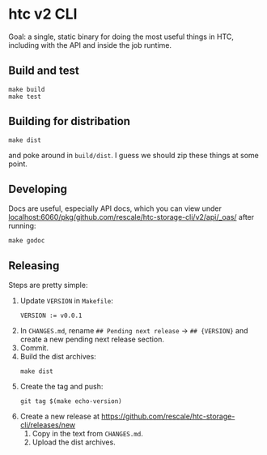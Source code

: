 # htc v2 CLI

Goal: a single, static binary for doing the most useful things in HTC,
including with the API and inside the job runtime.

## Build and test

```
make build
make test
```

## Building for distribation

```
make dist
```

and poke around in `build/dist`. I guess we should zip these things at
some point.

## Developing

Docs are useful, especially API docs, which you can view under
[localhost:6060/pkg/github.com/rescale/htc-storage-cli/v2/api/\_oas/](http://localhost:6060/pkg/github.com/rescale/htc-storage-cli/v2/api/_oas/)
after running:

```
make godoc
```

## Releasing

Steps are pretty simple:

1. Update `VERSION` in `Makefile`:
   ```
   VERSION := v0.0.1
   ```
1. In `CHANGES.md`, rename `## Pending next release` -> `## {VERSION}`
   and create a new pending next release section.
1. Commit.
1. Build the dist archives:
   ```
   make dist
   ```
1. Create the tag and push:
   ```
   git tag $(make echo-version)
   ```
1. Create a new release at
   https://github.com/rescale/htc-storage-cli/releases/new
   1. Copy in the text from `CHANGES.md`.
   1. Upload the dist archives.
